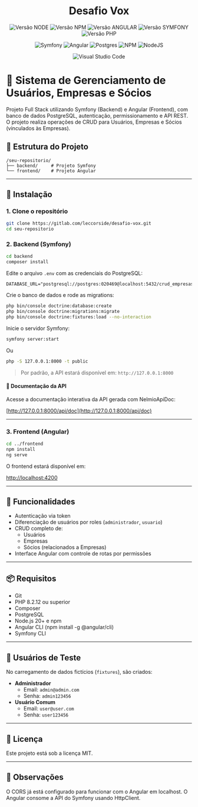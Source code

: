 
<div align="center">
  <h1 align="center">
    Desafio Vox
  </h1>
</div>

<div align="center">

![Versão NODE](http://img.shields.io/static/v1?label=v22.14.0&message=%20NODE&color=GREEN&style=for-the-badge)
![Versão NPM](http://img.shields.io/static/v1?label=v10.9.2&message=%20NPM&color=BLUE&style=for-the-badge)
![Versão ANGULAR](http://img.shields.io/static/v1?label=v19.2.7&message=%20ANGULAR&color=PINK&style=for-the-badge)
![Versão SYMFONY](http://img.shields.io/static/v1?label=v7.2.5&message=%20SYMFONY&color=PINK&style=for-the-badge)
![Versão PHP](http://img.shields.io/static/v1?label=v8.2.12&message=%20PHP&color=PINK&style=for-the-badge)

![Symfony](https://img.shields.io/badge/Symfony-black?style=for-the-badge&logo=symfony&logoColor=white)
![Angular](https://img.shields.io/badge/Angular-DD0031?style=for-the-badge&logo=angular&logoColor=white)
![Postgres](https://img.shields.io/badge/postgresql-4169e1?style=for-the-badge&logo=postgresql&logoColor=white)
![NPM](https://img.shields.io/badge/NPM-%23CB3837.svg?style=for-the-badge&logo=npm&logoColor=white)
![NodeJS](https://img.shields.io/badge/node.js-6DA55F?style=for-the-badge&logo=node.js&logoColor=white)

![Visual Studio Code](https://img.shields.io/badge/Visual%20Studio%20Code-0078d7.svg?style=for-the-badge&logo=visual-studio-code&logoColor=white)

</div>


# 📜 Sistema de Gerenciamento de Usuários, Empresas e Sócios

Projeto Full Stack utilizando Symfony (Backend) e Angular (Frontend), com banco de dados PostgreSQL, autenticação, permissionamento e API REST. O projeto realiza operações de CRUD para Usuários, Empresas e Sócios (vinculados às Empresas).

## 📁 Estrutura do Projeto

```
/seu-repositorio/
├── backend/     # Projeto Symfony
└── frontend/    # Projeto Angular
```

---

## 🔧 Instalação

### 1. Clone o repositório

```bash
git clone https://gitlab.com/leccorside/desafio-vox.git
cd seu-repositorio
```

### 2. Backend (Symfony)

```bash
cd backend
composer install
```

Edite o arquivo `.env` com as credenciais do PostgreSQL:

```dotenv
DATABASE_URL="postgresql://postgres:020469@localhost:5432/crud_empresas"
```

Crie o banco de dados e rode as migrations:

```bash
php bin/console doctrine:database:create
php bin/console doctrine:migrations:migrate
php bin/console doctrine:fixtures:load --no-interaction
```

Inicie o servidor Symfony:

```bash
symfony server:start
```

Ou

```bash
php -S 127.0.0.1:8000 -t public
```

> Por padrão, a API estará disponível em: `http://127.0.0.1:8000`

#### 📘 Documentação da API

Acesse a documentação interativa da API gerada com NelmioApiDoc:

[http://127.0.0.1:8000/api/doc](http://127.0.0.1:8000/api/doc)

---

### 3. Frontend (Angular)

```bash
cd ../frontend
npm install
ng serve
```

O frontend estará disponível em:

[http://localhost:4200](http://localhost:4200)

---

## 🔐 Funcionalidades

- Autenticação via token
- Diferenciação de usuários por roles (`administrador`, `usuario`)
- CRUD completo de:
  - Usuários
  - Empresas
  - Sócios (relacionados a Empresas)
- Interface Angular com controle de rotas por permissões

---

## 📦 Requisitos

- Git
- PHP 8.2.12 ou superior
- Composer
- PostgreSQL
- Node.js 20+ e npm
- Angular CLI (npm install -g @angular/cli)
- Symfony CLI

---

## 👤 Usuários de Teste

No carregamento de dados fictícios (`fixtures`), são criados:

- **Administrador**
  - Email: `admin@admin.com`
  - Senha: `admin123456`
- **Usuário Comum**
  - Email: `user@user.com`
  - Senha: `user123456`

---

## 📄 Licença

Este projeto está sob a licença MIT.

---

## 📌 Observações

O CORS já está configurado para funcionar com o Angular em localhost.
O Angular consome a API do Symfony usando HttpClient.
